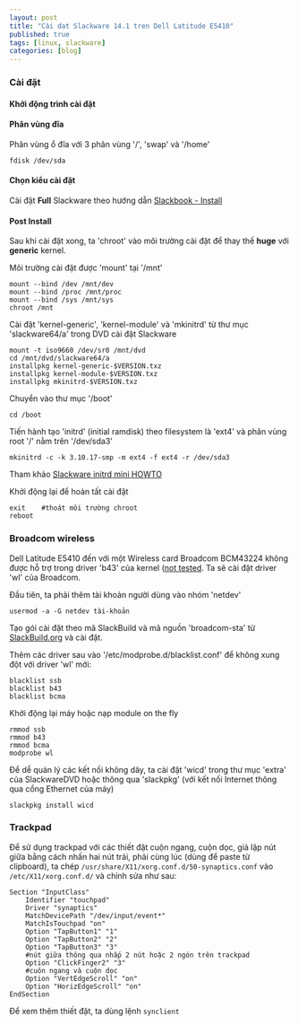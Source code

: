 ```yaml
---
layout: post
title: "Cài dat Slackware 14.1 tren Dell Latitude E5410"
published: true
tags: [linux, slackware]
categories: [blog]
---
```


### Cài đặt

#### Khởi động trình cài đặt


#### Phân vùng đĩa

Phân vùng ổ đĩa với 3 phân vùng '/', 'swap' và '/home'

    fdisk /dev/sda

#### Chọn kiểu cài đặt

Cài đặt **Full** Slackware theo hướng dẫn [Slackbook -
Install](http://www.slackbook.org/beta/#ch_install)

#### Post Install

Sau khi cài đặt xong, ta 'chroot' vào môi trường cài đặt để thay thế **huge**
với **generic** kernel.

Môi trường cài đặt được 'mount' tại '/mnt'

    mount --bind /dev /mnt/dev
    mount --bind /proc /mnt/proc
    mount --bind /sys /mnt/sys
    chroot /mnt

Cài đặt 'kernel-generic', 'kernel-module' và 'mkinitrd' từ thư mục
'slackware64/a' trong DVD cài đặt Slackware

    mount -t iso9660 /dev/sr0 /mnt/dvd
    cd /mnt/dvd/slackware64/a
    installpkg kernel-generic-$VERSION.txz
    installpkg kernel-module-$VERSION.txz
    installpkg mkinitrd-$VERSION.txz

Chuyển vào thư mục '/boot'

    cd /boot

Tiến hành tạo 'initrd' (initial ramdisk) theo filesystem là 'ext4' và phân vùng
root '/' nằm trên '/dev/sda3'

    mkinitrd -c -k 3.10.17-smp -m ext4 -f ext4 -r /dev/sda3

Tham khảo [Slackware initrd mini
HOWTO](http://mirrors.slackware.com/slackware/slackware-14.1/README.initrd)

Khởi động lại để hoàn tất cài đặt

    exit    #thoát môi trường chroot
    reboot

### Broadcom wireless

Dell Latitude E5410 đến với một Wireless card Broadcom BCM43224 không được hỗ
trợ trong driver 'b43' của kernel ([not
tested](http://wireless.kernel.org/en/users/Drivers/b43#Supported_devices). Ta
sẽ cài đặt driver 'wl' của Broadcom.

Đầu tiên, ta phải thêm tài khoản người dùng vào nhóm 'netdev'

    usermod -a -G netdev tài-khoản

Tạo gói cài đặt theo mã SlackBuild và mã nguồn 'broadcom-sta' từ
[SlackBuild.org](slackbuild.org) và cài đặt.

Thêm các driver sau vào '/etc/modprobe.d/blacklist.conf' để không xung đột với
driver 'wl' mới:

    blacklist ssb
    blacklist b43
    blacklist bcma

Khởi động lại máy hoặc nạp module on the fly

    rmmod ssb
    rmmod b43
    rmmod bcma
    modprobe wl

Để dễ quản lý các kết nối không dây, ta cài đặt 'wicd' trong thư mục 'extra'
của SlackwareDVD hoặc thông qua 'slackpkg' (với kết nối Internet thông qua cổng
Ethernet của máy)

    slackpkg install wicd

### Trackpad

Để sử dụng trackpad với các thiết đặt cuộn ngang, cuộn dọc, giả lập nút giữa
bằng cách nhấn hai nút trái, phải cùng lúc (dùng để paste từ clipboard), ta
chép `/usr/share/X11/xorg.conf.d/50-synaptics.conf` vào `/etc/X11/xorg.conf.d/`
và chỉnh sửa như sau:

    Section "InputClass"
    	Identifier "touchpad"
    	Driver "synaptics"
    	MatchDevicePath "/dev/input/event*"
    	MatchIsTouchpad "on"
    	Option "TapButton1" "1"
    	Option "TapButton2" "2"
    	Option "TapButton3" "3"
        #nút giữa thông qua nhấp 2 nút hoặc 2 ngón trên trackpad
    	Option "ClickFinger2" "3"
        #cuôn ngang và cuộn dọc
    	Option "VertEdgeScroll" "on"
    	Option "HorizEdgeScroll" "on"
    EndSection

Để  xem thêm thiết đặt, ta dùng lệnh `synclient`
